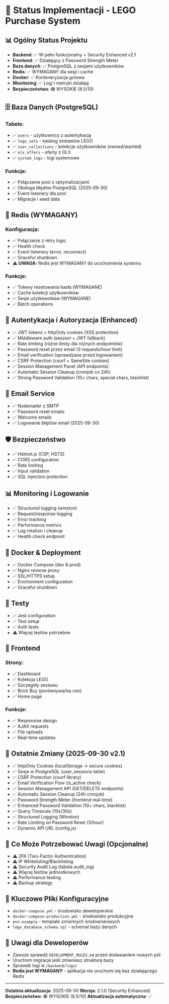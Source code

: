 # 🚀 Status Implementacji - LEGO Purchase System

## 📊 Ogólny Status Projektu
- **Backend**: ✅ W pełni funkcjonalny + Security Enhanced v2.1
- **Frontend**: ✅ Działający z Password Strength Meter
- **Baza danych**: ✅ PostgreSQL z sesjami użytkowników
- **Redis**: ✅ WYMAGANY dla sesji i cache
- **Docker**: ✅ Konteneryzacja gotowa
- **Monitoring**: ✅ Logi i metryki działają
- **Bezpieczeństwo**: 🟢 WYSOKIE (8.5/10)

## 🗄️ Baza Danych (PostgreSQL)
### Tabele:
- ✅ `users` - użytkownicy z autentykacją
- ✅ `lego_sets` - katalog zestawów LEGO
- ✅ `user_collections` - kolekcje użytkowników (owned/wanted)
- ✅ `olx_offers` - oferty z OLX
- ✅ `system_logs` - logi systemowe

### Funkcje:
- ✅ Połączenie pool z optymalizacjami
- ✅ Obsługa błędów PostgreSQL (2025-09-30)
- ✅ Event listenery dla pool
- ✅ Migracje i seed data

## 🔴 Redis (WYMAGANY)
### Konfiguracja:
- ✅ Połączenie z retry logic
- ✅ Health check
- ✅ Event listenery (error, reconnect)
- ✅ Graceful shutdown
- ⚠️ **UWAGA:** Redis jest WYMAGANY do uruchomienia systemu

### Funkcje:
- ✅ Tokeny resetowania hasła (WYMAGANE)
- ✅ Cache kolekcji użytkowników
- ✅ Sesje użytkowników (WYMAGANE)
- ✅ Batch operations

## 🔐 Autentykacja i Autoryzacja (Enhanced)
- ✅ JWT tokens + httpOnly cookies (XSS protection)
- ✅ Middleware auth (session + JWT fallback)
- ✅ Rate limiting (różne limity dla różnych endpointów)
- ✅ Password reset przez email (3 requests/hour limit)
- ✅ Email verification (sprawdzane przed logowaniem)
- ✅ CSRF Protection (csurf + SameSite cookies)
- ✅ Session Management Panel (API endpoints)
- ✅ Automatic Session Cleanup (cronjob co 24h)
- ✅ Strong Password Validation (10+ chars, special chars, blacklist)

## 📧 Email Service
- ✅ Nodemailer z SMTP
- ✅ Password reset emails
- ✅ Welcome emails
- ✅ Logowanie błędów email (2025-09-30)

## 🛡️ Bezpieczeństwo
- ✅ Helmet.js (CSP, HSTS)
- ✅ CORS configuration
- ✅ Rate limiting
- ✅ Input validation
- ✅ SQL injection protection

## 📊 Monitoring i Logowanie
- ✅ Structured logging (winston)
- ✅ Request/response logging
- ✅ Error tracking
- ✅ Performance metrics
- ✅ Log rotation i cleanup
- ✅ Health check endpoint

## 🐳 Docker & Deployment
- ✅ Docker Compose (dev & prod)
- ✅ Nginx reverse proxy
- ✅ SSL/HTTPS setup
- ✅ Environment configuration
- ✅ Graceful shutdown

## 🧪 Testy
- ✅ Jest configuration
- ✅ Test setup
- ✅ Auth tests
- ⚠️ Więcej testów potrzebne

## 📱 Frontend
### Strony:
- ✅ Dashboard
- ✅ Kolekcja LEGO
- ✅ Szczegóły zestawu
- ✅ Brick Buy (porównywarka cen)
- ✅ Home page

### Funkcje:
- ✅ Responsive design
- ✅ AJAX requests
- ✅ File uploads
- ✅ Real-time updates

## 🔧 Ostatnie Zmiany (2025-09-30 v2.1)
- ✅ httpOnly Cookies (localStorage → secure cookies)
- ✅ Sesje w PostgreSQL (user_sessions table)
- ✅ CSRF Protection (csurf library)
- ✅ Email Verification Flow (is_active check)
- ✅ Session Management API (GET/DELETE endpoints)
- ✅ Automatic Session Cleanup (24h cronjob)
- ✅ Password Strength Meter (frontend real-time)
- ✅ Enhanced Password Validation (10+ chars, blacklist)
- ✅ Query Timeouts (10s/30s)
- ✅ Structured Logging (Winston)
- ✅ Rate Limiting on Password Reset (3/hour)
- ✅ Dynamic API URL (config.js)

## 🚧 Co Może Potrzebować Uwagi (Opcjonalne)
- ⚠️ 2FA (Two-Factor Authentication)
- ⚠️ IP Whitelisting/Blacklisting
- ⚠️ Security Audit Log (tabela audit_log)
- ⚠️ Więcej testów jednostkowych
- ⚠️ Performance testing
- ⚠️ Backup strategy

## 🔗 Kluczowe Pliki Konfiguracyjne
- `docker-compose.yml` - środowisko deweloperskie
- `docker-compose-production.yml` - środowisko produkcyjne
- `env.example` - template zmiennych środowiskowych
- `lego_database_schema.sql` - schemat bazy danych

## 📝 Uwagi dla Deweloperów
- Zawsze sprawdź `DEVELOPMENT_RULES.md` przed dodawaniem nowych pól
- Uruchom migracje jeśli zmieniasz strukturę bazy
- Sprawdź logi w `/backend/logs/`
- **Redis jest WYMAGANY** - aplikacja nie uruchomi się bez działającego Redis

---
**Ostatnia aktualizacja**: 2025-09-30
**Wersja**: 2.1.0 (Security Enhanced)
**Bezpieczeństwo**: 🟢 WYSOKIE (8.5/10)
**Aktualizacja automatyczna**: ✅